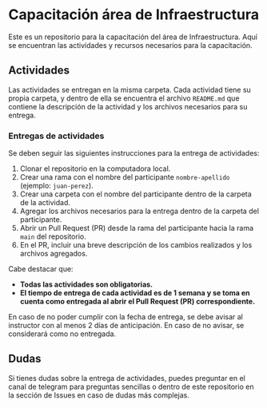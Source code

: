 # Capacitación área de Infraestructura

Este es un repositorio para la capacitación del área de Infraestructura. Aquí se encuentran las actividades y recursos necesarios para la capacitación.

## Actividades

Las actividades se entregan en la misma carpeta. Cada actividad tiene su propia carpeta, y dentro de ella se encuentra el archivo `README.md` que contiene la descripción de la actividad y los archivos necesarios para su entrega.

### Entregas de actividades

Se deben seguir las siguientes instrucciones para la entrega de actividades:

1. Clonar el repositorio en la computadora local.
2. Crear una rama con el nombre del participante `nombre-apellido` (ejemplo: `juan-perez`).
2. Crear una carpeta con el nombre del participante dentro de la carpeta de la actividad.
3. Agregar los archivos necesarios para la entrega dentro de la carpeta del participante.
4. Abrir un Pull Request (PR) desde la rama del participante hacia la rama `main` del repositorio.
5. En el PR, incluir una breve descripción de los cambios realizados y los archivos agregados.

Cabe destacar que:

- **Todas las actividades son obligatorias.**
- **El tiempo de entrega de cada actividad es de 1 semana y se toma en cuenta como entregada al abrir el Pull Request (PR) correspondiente.**

En caso de no poder cumplir con la fecha de entrega, se debe avisar al instructor con al menos 2 días de anticipación. En caso de no avisar, se considerará como no entregada.

## Dudas

Si tienes dudas sobre la entrega de actividades, puedes preguntar en el canal de telegram para preguntas sencillas o dentro de este repositorio en la sección de Issues en caso de dudas más complejas.
